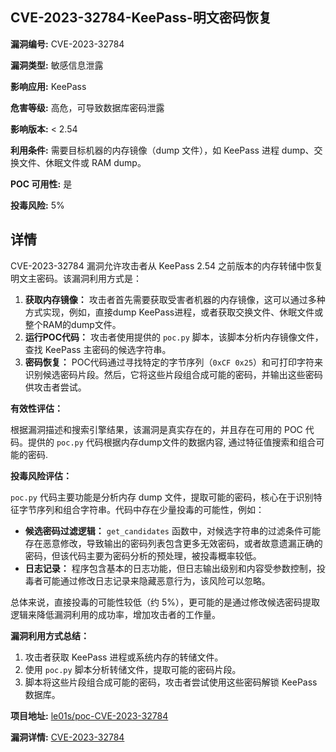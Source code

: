 ## CVE-2023-32784-KeePass-明文密码恢复

**漏洞编号:** CVE-2023-32784

**漏洞类型:** 敏感信息泄露

**影响应用:** KeePass

**危害等级:** 高危，可导致数据库密码泄露

**影响版本:** < 2.54

**利用条件:** 需要目标机器的内存镜像（dump 文件），如 KeePass 进程 dump、交换文件、休眠文件或 RAM dump。

**POC 可用性:** 是

**投毒风险:** 5%

## 详情

CVE-2023-32784 漏洞允许攻击者从 KeePass 2.54 之前版本的内存转储中恢复明文主密码。该漏洞利用方式是：

1.  **获取内存镜像：** 攻击者首先需要获取受害者机器的内存镜像，这可以通过多种方式实现，例如，直接dump KeePass进程，或者获取交换文件、休眠文件或整个RAM的dump文件。
2.  **运行POC代码：** 攻击者使用提供的 `poc.py` 脚本，该脚本分析内存镜像文件，查找 KeePass 主密码的候选字符串。
3.  **密码恢复：** POC代码通过寻找特定的字节序列（`0xCF 0x25`）和可打印字符来识别候选密码片段。然后，它将这些片段组合成可能的密码，并输出这些密码供攻击者尝试。

**有效性评估：**

根据漏洞描述和搜索引擎结果，该漏洞是真实存在的，并且存在可用的 POC 代码。提供的 `poc.py` 代码根据内存dump文件的数据内容, 通过特征值搜索和组合可能的密码.

**投毒风险评估：**

`poc.py` 代码主要功能是分析内存 dump 文件，提取可能的密码，核心在于识别特征字节序列和组合字符串。代码中存在少量投毒的可能性，例如：
*   **候选密码过滤逻辑：**  `get_candidates` 函数中，对候选字符串的过滤条件可能存在恶意修改，导致输出的密码列表包含更多无效密码，或者故意遗漏正确的密码，但该代码主要为密码分析的预处理，被投毒概率较低。
*   **日志记录：** 程序包含基本的日志功能，但日志输出级别和内容受参数控制，投毒者可能通过修改日志记录来隐藏恶意行为，该风险可以忽略。

总体来说，直接投毒的可能性较低（约 5%），更可能的是通过修改候选密码提取逻辑来降低漏洞利用的成功率，增加攻击者的工作量。

**漏洞利用方式总结：**

1.  攻击者获取 KeePass 进程或系统内存的转储文件。
2.  使用 `poc.py` 脚本分析转储文件，提取可能的密码片段。
3.  脚本将这些片段组合成可能的密码，攻击者尝试使用这些密码解锁 KeePass 数据库。


**项目地址:** [le01s/poc-CVE-2023-32784](https://github.com/le01s/poc-CVE-2023-32784)

**漏洞详情:** [CVE-2023-32784](https://nvd.nist.gov/vuln/detail/CVE-2023-32784)